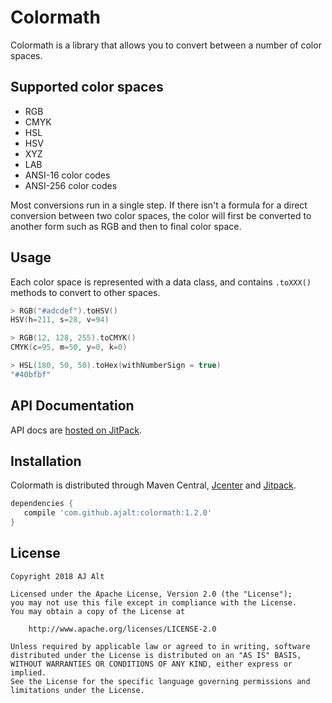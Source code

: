 # Colormath

Colormath is a library that allows you to convert between a number of color spaces.

## Supported color spaces

* RGB
* CMYK
* HSL
* HSV
* XYZ
* LAB
* ANSI-16 color codes
* ANSI-256 color codes

Most conversions run in a single step. If there isn't a formula for a
direct conversion between two color spaces, the color will first be
converted to another form such as RGB and then to final color space.

## Usage

Each color space is represented with a data class, and contains
`.toXXX()` methods to convert to other spaces.

```kotlin
> RGB("#adcdef").toHSV()
HSV(h=211, s=28, v=94)

> RGB(12, 128, 255).toCMYK()
CMYK(c=95, m=50, y=0, k=0)

> HSL(180, 50, 50).toHex(withNumberSign = true)
"#40bfbf"
```

## API Documentation

API docs are [hosted on JitPack](https://jitpack.io/com/github/ajalt/colormath/1.2.0/javadoc/).

## Installation

Colormath is distributed through Maven Central,
[Jcenter](https://bintray.com/ajalt/maven/colormath) and
[Jitpack](https://jitpack.io/#ajalt/colormath).

```groovy
dependencies {
   compile 'com.github.ajalt:colormath:1.2.0'
}
```

## License

    Copyright 2018 AJ Alt

    Licensed under the Apache License, Version 2.0 (the "License");
    you may not use this file except in compliance with the License.
    You may obtain a copy of the License at

        http://www.apache.org/licenses/LICENSE-2.0

    Unless required by applicable law or agreed to in writing, software
    distributed under the License is distributed on an "AS IS" BASIS,
    WITHOUT WARRANTIES OR CONDITIONS OF ANY KIND, either express or implied.
    See the License for the specific language governing permissions and
    limitations under the License.
